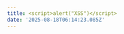 ```yaml
---
title: <script>alert("XSS")</script>
date: '2025-08-18T06:14:23.085Z'
---
```

<script>alert("XSS")</script>
